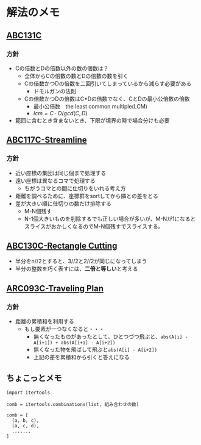 # 解法のメモ

## [ABC131C](https://atcoder.jp/contests/abc131/tasks/abc131_c)

### 方針

* Cの倍数とDの倍数以外の数の個数は？
  * 全体からCの倍数の数とDの倍数の数を引く
  * Cの倍数かつDの倍数を二回引いてしまっているから減らす必要がある
    * ドモルガンの法則
  * Cの倍数かつDの倍数はC*Dの倍数でなく、CとDの最小公倍数の倍数
    * 最小公倍数　the least common multiple(LCM)
    * $lcm = C \cdot D/gcd(C, D)$
* 範囲に含むとき含まないとき、下限が境界の時で場合分けも必要


## [ABC117C-Streamline](https://atcoder.jp/contests/abc117/tasks/abc117_c)

### 方針

 * 近い座標の集団は同じ個まで処理する
 * 遠い座標は異なるコマで処理する
   * ちがうコマとの間に仕切りをいれる考え方
 * 距離を調べるために、座標群をsortしてから隣との差をとる
 * 差が大きい順に仕切りの数だけ排除する
   * M-N個残す
   * N-1個大きいものを削除するでも正しい場合が多いが、M-Nが1になるとスライスがおかしくなるのでM-N個残すでスライスする。

## [ABC130C-Rectangle Cutting](https://atcoder.jp/contests/abc130/tasks/abc130_c)

* 半分をn//2とすると、3//2と2//2が同じになってしまう
* 半分の整数を巧く表すには、**二倍と等しい**と考える


## [ARC093C-Traveling Plan](https://atcoder.jp/contests/arc093/tasks/arc093_a)

### 方針

* 距離の累積和を利用する
  * もし要素が一つなくなると・・・
    * 無くなったものがあったとして、ひとつづつ飛ぶと、`abs(A[i] - A[i+1]) + abs(A[i+1] - A[i+2])`
    * 無くなった物を飛ばして飛ぶと`abs(A[i] - A[i+2])`
    * 上記の差を累積和から引くと答えになる

## ちょこっとメモ

```
import itertools

comb = itertools.combinations(list, 組み合わせの数)
```

```
comb = [
  (a, b, c),
  (a, c, d),
  .......
]
```